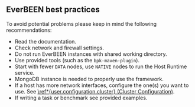 ## EverBEEN best practices

To avoid potential problems please keep in mind the following recommendations:

* Read the documentation.
* Check network and firewall settings.
* Do not run EverBEEN instances with shared working directory.
* Use provided tools (such as the `bpk-maven-plugin`).
* Start with fewer `DATA` nodes, use `NATIVE` nodes to run the Host Runtime service.
* MongoDB instance is needed to properly use the framework.
* If a host has more network interfaces, configure the one(s) you want to use. See [\ref*{user.configuration.cluster} (Cluster Configuration)](#user.configuration.cluster).
* If writing a task or benchmark see provided examples.
